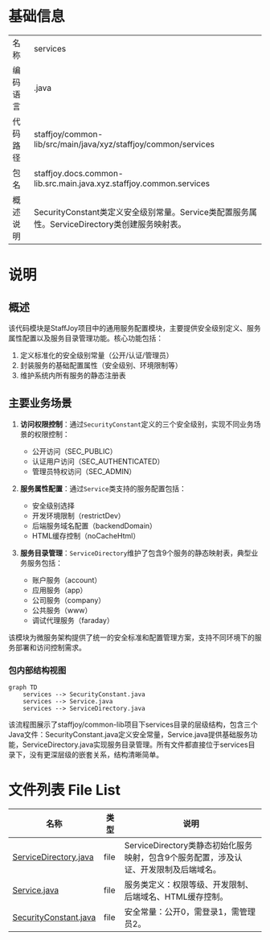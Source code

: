 # 基础信息

|      |      |
|------|------|
| 名称 | services |
| 编码语言 | .java |
| 代码路径 | staffjoy/common-lib/src/main/java/xyz/staffjoy/common/services |
| 包名 | staffjoy.docs.common-lib.src.main.java.xyz.staffjoy.common.services |
| 概述说明 | SecurityConstant类定义安全级别常量。Service类配置服务属性。ServiceDirectory类创建服务映射表。 |

# 说明

## 概述
该代码模块是StaffJoy项目中的通用服务配置模块，主要提供安全级别定义、服务属性配置以及服务目录管理功能。核心功能包括：
1. 定义标准化的安全级别常量（公开/认证/管理员）
2. 封装服务的基础配置属性（安全级别、环境限制等）
3. 维护系统内所有服务的静态注册表

## 主要业务场景
1. **访问权限控制**：通过`SecurityConstant`定义的三个安全级别，实现不同业务场景的权限控制：
   - 公开访问（SEC_PUBLIC）
   - 认证用户访问（SEC_AUTHENTICATED）
   - 管理员特权访问（SEC_ADMIN）

2. **服务属性配置**：通过`Service`类支持的服务配置包括：
   - 安全级别选择
   - 开发环境限制（restrictDev）
   - 后端服务域名配置（backendDomain）
   - HTML缓存控制（noCacheHtml）

3. **服务目录管理**：`ServiceDirectory`维护了包含9个服务的静态映射表，典型业务服务包括：
   - 账户服务（account）
   - 应用服务（app）
   - 公司服务（company）
   - 公共服务（www）
   - 调试代理服务（faraday）

该模块为微服务架构提供了统一的安全标准和配置管理方案，支持不同环境下的服务部署和访问控制需求。


### 包内部结构视图

```mermaid
graph TD
    services --> SecurityConstant.java
    services --> Service.java
    services --> ServiceDirectory.java
```

该流程图展示了staffjoy/common-lib项目下services目录的层级结构，包含三个Java文件：SecurityConstant.java定义安全常量，Service.java提供基础服务功能，ServiceDirectory.java实现服务目录管理。所有文件都直接位于services目录下，没有更深层级的嵌套关系，结构清晰简单。

# 文件列表 File List

| 名称   | 类型  | 说明 |
|-------|------|-------------|
| [ServiceDirectory.java](ServiceDirectory.md) | file | ServiceDirectory类静态初始化服务映射，包含9个服务配置，涉及认证、开发限制及后端域名。 |
| [Service.java](Service.md) | file | 服务类定义：权限等级、开发限制、后端域名、HTML缓存控制。 |
| [SecurityConstant.java](SecurityConstant.md) | file | 安全常量：公开0，需登录1，需管理员2。 |


